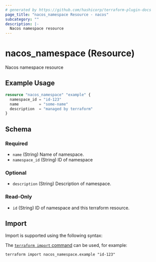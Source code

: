 ```yaml
---
# generated by https://github.com/hashicorp/terraform-plugin-docs
page_title: "nacos_namespace Resource - nacos"
subcategory: ""
description: |-
  Nacos namespace resource
---
```


# nacos_namespace (Resource)

Nacos namespace resource

## Example Usage

```terraform
resource "nacos_namespace" "example" {
  namespace_id = "id-123"
  name         = "some-name"
  description  = "managed by terraform"
}
```

<!-- schema generated by tfplugindocs -->
## Schema

### Required

- `name` (String) Name of namespace.
- `namespace_id` (String) ID of namespace

### Optional

- `description` (String) Description of namespace.

### Read-Only

- `id` (String) ID of namespace and this terraform resource.

## Import

Import is supported using the following syntax:

The [`terraform import` command](https://developer.hashicorp.com/terraform/cli/commands/import) can be used, for example:

```shell
terraform import nacos_namespace.example "id-123"
```
